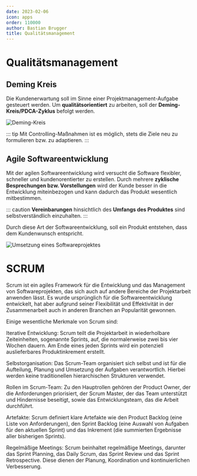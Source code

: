 ```yaml
---
date: 2023-02-06
icon: apps
order: 110000
author: Bastian Brugger
title: Qualitätsmanagement
---
```


# Qualitätsmanagement

## Deming Kreis

Die Kundenerwartung soll im Sinne einer Projektmanagement-Aufgabe gesteuert werden. Um **qualitätsorientiert** zu arbeiten, soll der **Deming-Kreis/PDCA-Zyklus** befolgt werden.

![Deming-Kreis](/images/theorie/deming-kreis.png)

::: tip
Mit Controlling-Maßnahmen ist es möglich, stets die Ziele neu zu formulieren bzw. zu adaptieren.
:::

## Agile Softwareentwicklung

Mit der agilen Softwareentwicklung wird versucht die Software flexibler, schneller und kundenorentierter zu erstellen. Durch mehrere **zyklische Besprechungen bzw. Vorstellungen** wird der Kunde besser in die Entwicklung miteinbezogen und kann dadurch das Produkt wesentlich mitbestimmen.

::: caution
**Vereinbarungen** hinsichtlich des **Umfangs des Produktes** sind selbstverständlich einzuhalten.
:::

Durch diese Art der Softwareentwicklung, soll ein Produkt entstehen, dass dem Kundenwunsch entspricht.

![Umsetzung eines Softwareprojektes](/images/theorie/cartoon-software-projekte.png)

# SCRUM

Scrum ist ein agiles Framework für die Entwicklung und das Management von Softwareprojekten, das sich auch auf andere Bereiche der Projektarbeit anwenden lässt. Es wurde ursprünglich für die Softwareentwicklung entwickelt, hat aber aufgrund seiner Flexibilität und Effektivität in der Zusammenarbeit auch in anderen Branchen an Popularität gewonnen.

Einige wesentliche Merkmale von Scrum sind:

Iterative Entwicklung: Scrum teilt die Projektarbeit in wiederholbare Zeiteinheiten, sogenannte Sprints, auf, die normalerweise zwei bis vier Wochen dauern. Am Ende eines jeden Sprints wird ein potenziell auslieferbares Produktinkrement erstellt.

Selbstorganisation: Das Scrum-Team organisiert sich selbst und ist für die Aufteilung, Planung und Umsetzung der Aufgaben verantwortlich. Hierbei werden keine traditionellen hierarchischen Strukturen verwendet.

Rollen im Scrum-Team: Zu den Hauptrollen gehören der Product Owner, der die Anforderungen priorisiert, der Scrum Master, der das Team unterstützt und Hindernisse beseitigt, sowie das Entwicklungsteam, das die Arbeit durchführt.

Artefakte: Scrum definiert klare Artefakte wie den Product Backlog (eine Liste von Anforderungen), den Sprint Backlog (eine Auswahl von Aufgaben für den aktuellen Sprint) und das Inkrement (die summierten Ergebnisse aller bisherigen Sprints).

Regelmäßige Meetings: Scrum beinhaltet regelmäßige Meetings, darunter das Sprint Planning, das Daily Scrum, das Sprint Review und das Sprint Retrospective. Diese dienen der Planung, Koordination und kontinuierlichen Verbesserung.
